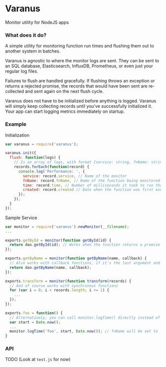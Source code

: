# Varanus
Monitor utility for NodeJS apps

### What does it do?
A simple utility for monitoring function run times and flushing them out to another system in batches.

Varanus is agnostic to where the monitor logs are sent. They can be sent to an SQL database, Elasticsearch, InfluxDB, Prometheus, or even just your regular log files.

Failures to flush are handled gracefully. If flushing throws an exception or returns a rejected promise, the records that would have been sent are re-collected and sent again on the next flush cycle.

Varanus does not have to be initialized before anything is logged. Varanus will simply keep collecting records until you've successfully initialized it. Your app can start logging metrics immediately on startup.

### Example

Initialization
```js
var varanus = require('varanus');

varanus.init({
  flush: function(logs) {
    // Is an array of logs, with format {service: string, fnName: string, time: integer (ms), created: Date}
    records.forEach(function(record) {
      console.log('Performance: ', {
        service: record.service, // Name of the monitor
        fnName: record.fnName, // Name of the function being monitored
        time: record.time, // Number of milliseconds it took to run that function
        created: record.created // Date when the function was first executed
      });
    });
  }
});
```

Sample Service
```js
var monitor = require('varanus').newMonitor(__filename);
...

exports.getById = monitor(function getById(id) {
  return dao.getById(id); // Works when the function returns a promise
});

exports.getByName = monitor(function getByName(name, callback) {
  // Also works with callback functions, if it's the last argument and follows (err, result) style
  return dao.getByName(name, callback);
});

exports.transform = monitor(function transform(records) {
  // And of course works with synchronous functions
  for (var i = 0; i < records.length; i += 1) {
    ...
  });
});

exports.foo = function() {
  // Alternatively, you can call monitor.logTime() directly instead of wrapping a function
  var start = Date.now();
  ...
  monitor.logTime('foo', start, Date.now()); // fnName will be set to 'foo'
}
```

### API
TODO (Look at `test.js` for now)
